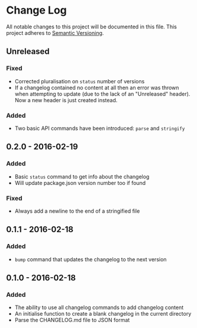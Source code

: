 # Change Log
All notable changes to this project will be documented in this file.
This project adheres to [Semantic Versioning](http://semver.org/).

## Unreleased
### Fixed
- Corrected pluralisation on `status` number of versions
- If a changelog contained no content at all then an error was thrown when attempting to update (due to the lack of an "Unreleased" header). Now a new header is just created instead.

### Added
- Two basic API commands have been introduced: `parse` and `stringify`

## 0.2.0 - 2016-02-19
### Added
- Basic `status` command to get info about the changelog
- Will update package.json version number too if found

### Fixed
- Always add a newline to the end of a stringified file

## 0.1.1 - 2016-02-18
### Added
- `bump` command that updates the changelog to the next version

## 0.1.0 - 2016-02-18
### Added
- The ability to use all changelog commands to add changelog content
- An initialise function to create a blank changelog in the current directory
- Parse the CHANGELOG.md file to JSON format
